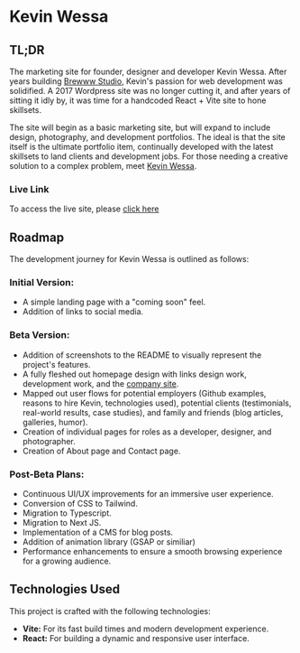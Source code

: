 # Kevin Wessa

## TL;DR

The marketing site for founder, designer and developer Kevin Wessa. After years building [Brewww Studio](https://brewww.studio), Kevin's passion for web development was solidified. A 2017 Wordpress site was no longer cutting it, and after years of sitting it idly by, it was time for a handcoded React + Vite site to hone skillsets.

The site will begin as a basic marketing site, but will expand to include design, photography, and development portfolios. The ideal is that the site itself is the ultimate portfolio item, continually developed with the latest skillsets to land clients and development jobs. For those needing a creative solution to a complex problem, meet [Kevin Wessa](https://www.kevinwessa.com).

### Live Link

To access the live site, please [click here](https://www.kevinwessa.com)

## Roadmap

The development journey for Kevin Wessa is outlined as follows:

### Initial Version:

- A simple landing page with a "coming soon" feel.
- Addition of links to social media.

### Beta Version:

- Addition of screenshots to the README to visually represent the project's features.
- A fully fleshed out homepage design with links design work, development work, and the [company site](https://brewww.studio).
- Mapped out user flows for potential employers (Github examples, reasons to hire Kevin, technologies used), potential clients (testimonials, real-world results, case studies), and family and friends (blog articles, galleries, humor).
- Creation of individual pages for roles as a developer, designer, and photographer.
- Creation of About page and Contact page.

### Post-Beta Plans:

- Continuous UI/UX improvements for an immersive user experience.
- Conversion of CSS to Tailwind.
- Migration to Typescript.
- Migration to Next JS.
- Implementation of a CMS for blog posts.
- Addition of animation library (GSAP or similiar)
- Performance enhancements to ensure a smooth browsing experience for a growing audience.

## Technologies Used

This project is crafted with the following technologies:

- **Vite:** For its fast build times and modern development experience.
- **React:** For building a dynamic and responsive user interface.
